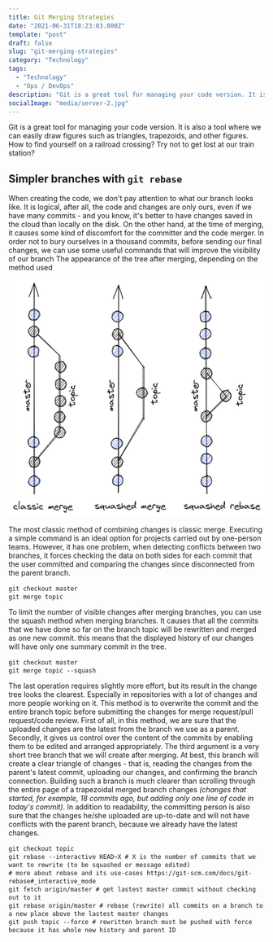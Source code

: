 ```yaml
---
title: Git Merging Strategies
date: "2021-06-31T18:23:03.000Z"
template: "post"
draft: false
slug: "git-merging-strategies"
category: "Technology"
tags:
  - "Technology"
  - "Ops / DevOps"
description: "Git is a great tool for managing your code version. It is also a tool where we can easily draw figures such as triangles, trapezoids, and other figures. How to find yourself on a railroad crossing? Try not to get lost at our train station?"
socialImage: "media/server-2.jpg"
---
```

Git is a great tool for managing your code version. It is also a tool where we can easily draw figures such as triangles, trapezoids, and other figures. How to find yourself on a railroad crossing? Try not to get lost at our train station?

## Simpler branches with `git rebase`

When creating the code, we don't pay attention to what our branch looks like. It is logical, after all, the code and changes are only ours, even if we have many commits - and you know, it's better to have changes saved in the cloud than locally on the disk. On the other hand, at the time of merging, it causes some kind of discomfort for the committer and the code merger. In order not to bury ourselves in a thousand commits, before sending our final changes, we can use some useful commands that will improve the visibility of our branch
The appearance of the tree after merging, depending on the method used

![Merge strategies](/media/git-merging-strategies/merge-strategies.png)

The most classic method of combining changes is classic merge. Executing a simple command is an ideal option for projects carried out by one-person teams. However, it has one problem, when detecting conflicts between two branches, it forces checking the data on both sides for each commit that the user committed and comparing the changes since disconnected from the parent branch.

```shell
git checkout master
git merge topic
```

To limit the number of visible changes after merging branches, you can use the squash method when merging branches. It causes that all the commits that we have done so far on the branch topic will be rewritten and merged as one new commit. this means that the displayed history of our changes will have only one summary commit in the tree.

```shell
git checkout master
git merge topic --squash
```

The last operation requires slightly more effort, but its result in the change tree looks the clearest. Especially in repositories with a lot of changes and more people working on it. This method is to overwrite the commit and the entire branch topic before submitting the changes for merge request/pull request/code review. First of all, in this method, we are sure that the uploaded changes are the latest from the branch we use as a parent. Secondly, it gives us control over the content of the commits by enabling them to be edited and arranged appropriately. The third argument is a very short tree branch that we will create after merging. At best, this branch will create a clear triangle of changes - that is, reading the changes from the parent's latest commit, uploading our changes, and confirming the branch connection. Building such a branch is much clearer than scrolling through the entire page of a trapezoidal merged branch changes _(changes that started, for example, 18 commits ago, but adding only one line of code in today's commit)_. In addition to readability, the committing person is also sure that the changes he/she uploaded are up-to-date and will not have conflicts with the parent branch, because we already have the latest changes.

```shell
git checkout topic
git rebase --interactive HEAD~X # X is the number of commits that we want to rewrite (to be squashed or message edited)
# more about rebase and its use-cases https://git-scm.com/docs/git-rebase#_interactive_mode
git fetch origin/master # get lastest master commit without checking out to it
git rebase origin/master # rebase (rewrite) all commits on a branch to a new place above the lastest master changes
git push topic --force # rewritten branch must be pushed with force because it has whole new history and parent ID
```
